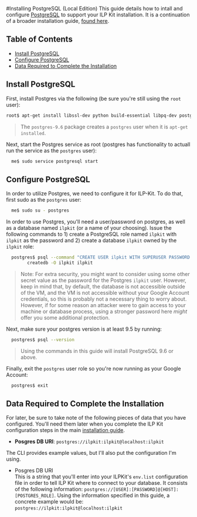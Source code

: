 #Installing PostgreSQL (Local Edition)
This guide details how to intall and configure [PostgreSQL](https://www.postgresql.org/) to support your ILP Kit installation.  It is a continuation of a broader installation guide, [found here](../README.md).  


## Table of Contents

- [Install PostgreSQL](#install-postgresql)
- [Configure PostgreSQL](#configure-postgresql)
- [Data Required to Complete the Installation](#data-required-to-complete-the-installation)

## Install PostgreSQL

First, install Postgres via the following (be sure you're still using the `root` user):

``` sh 
root$ apt-get install libssl-dev python build-essential libpq-dev postgresql postgresql-contrib
```

> The `postgres-9.6` package creates a `postgres` user when it is `apt-get installed`.

Next, start the Postgres service as root (postgres has functionality to actuall run the service as the `postgres` user):

``` sh
  me$ sudo service postgresql start
```

## Configure PostgreSQL
In order to utilize Postgres, we need to configure it for ILP-Kit.  To do that, first sudo as the `postgres` user:

``` sh
  me$ sudo su - postgres
```

In order to use Postgres, you'll need a user/password on postgres, as well as a database named `ilpkit` (or a name of your choosing).  Issue the following commands to 1) create a PostgreSQL role named `ilpkit` with `ilpkit` as the password and 2) create a database `ilpkit` owned by the `ilpkit` role:

``` sh
  postgres$ psql --command "CREATE USER ilpkit WITH SUPERUSER PASSWORD 'ilpkit';" &&\
        createdb -O ilpkit ilpkit
```

> Note: For extra security, you might want to consider using some other secret value as the password for the Postgres `ilpkit` user.  However, keep in mind that, by default, the database is not accessible outside of the VM, and the VM is not accessible without your Google Account credentials, so this is probably not a necessary thing to worry about.  However, if for some reason an attacker were to gain access to your machine or database process, using a stronger password here _might_ offer you some additional protection. 

Next, make sure your postgres version is at least 9.5 by running:

``` sh
  postgres$ psql --version 
```

> Using the commands in this guide will install PostgreSQL 9.6 or above.

Finally, exit the `postgres` user role so you're now running as your Google Account:

``` sh
  postgres$ exit
```

## Data Required to Complete the Installation
For later, be sure to take note of the following pieces of data that you have configured.  You'll need them later when you complete the ILP Kit configuration steps in the main [installation guide](../README.md).


* **Posgres DB URI**: `postgres://ilpkit:ilpkit@localhost:ilpkit`

The CLI provides example values, but I'll also put the configuration I'm using.

- Posgres DB URI  
  This is a string that you'll enter into your ILPKit's `env.list` configuration file in order to tell ILP Kit where to connect to your database.  It consists of the following information: `postgres://[USER]:[PASSWORD]@[HOST]:[POSTGRES_ROLE]`.  Using the information specified in this guide, a concrete example would be:  `postgres://ilpkit:ilpkit@localhost:ilpkit`